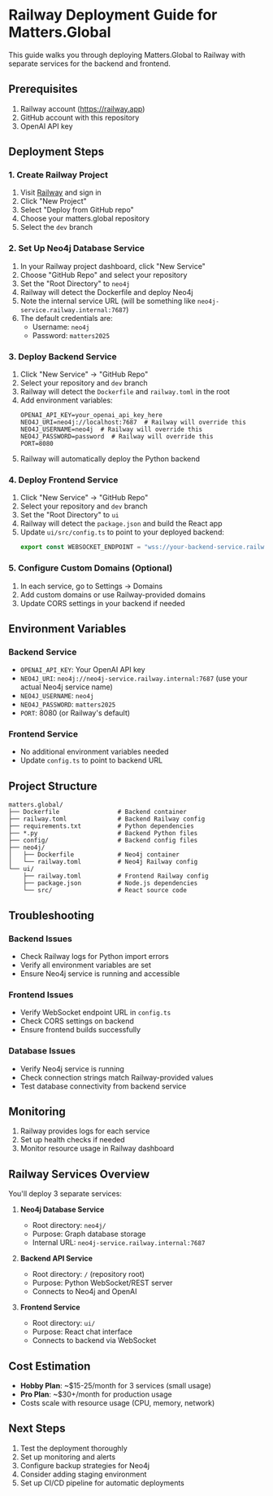 # Railway Deployment Guide for Matters.Global

This guide walks you through deploying Matters.Global to Railway with separate services for the backend and frontend.

## Prerequisites

1. Railway account (https://railway.app)
2. GitHub account with this repository
3. OpenAI API key

## Deployment Steps

### 1. Create Railway Project

1. Visit [Railway](https://railway.app) and sign in
2. Click "New Project"
3. Select "Deploy from GitHub repo"
4. Choose your matters.global repository
5. Select the `dev` branch

### 2. Set Up Neo4j Database Service

1. In your Railway project dashboard, click "New Service"
2. Choose "GitHub Repo" and select your repository
3. Set the "Root Directory" to `neo4j`
4. Railway will detect the Dockerfile and deploy Neo4j
5. Note the internal service URL (will be something like `neo4j-service.railway.internal:7687`)
6. The default credentials are:
   - Username: `neo4j`
   - Password: `matters2025`

### 3. Deploy Backend Service

1. Click "New Service" → "GitHub Repo"
2. Select your repository and `dev` branch
3. Railway will detect the `Dockerfile` and `railway.toml` in the root
4. Add environment variables:
   ```
   OPENAI_API_KEY=your_openai_api_key_here
   NEO4J_URI=neo4j://localhost:7687  # Railway will override this
   NEO4J_USERNAME=neo4j  # Railway will override this  
   NEO4J_PASSWORD=password  # Railway will override this
   PORT=8080
   ```
5. Railway will automatically deploy the Python backend

### 4. Deploy Frontend Service

1. Click "New Service" → "GitHub Repo"
2. Select your repository and `dev` branch
3. Set the "Root Directory" to `ui`
4. Railway will detect the `package.json` and build the React app
5. Update `ui/src/config.ts` to point to your deployed backend:
   ```typescript
   export const WEBSOCKET_ENDPOINT = "wss://your-backend-service.railway.app";
   ```

### 5. Configure Custom Domains (Optional)

1. In each service, go to Settings → Domains
2. Add custom domains or use Railway-provided domains
3. Update CORS settings in your backend if needed

## Environment Variables

### Backend Service
- `OPENAI_API_KEY`: Your OpenAI API key
- `NEO4J_URI`: `neo4j://neo4j-service.railway.internal:7687` (use your actual Neo4j service name)
- `NEO4J_USERNAME`: `neo4j`
- `NEO4J_PASSWORD`: `matters2025`
- `PORT`: 8080 (or Railway's default)

### Frontend Service
- No additional environment variables needed
- Update `config.ts` to point to backend URL

## Project Structure

```
matters.global/
├── Dockerfile                # Backend container
├── railway.toml              # Backend Railway config
├── requirements.txt          # Python dependencies
├── *.py                      # Backend Python files
├── config/                   # Backend config files
├── neo4j/
│   ├── Dockerfile            # Neo4j container
│   └── railway.toml          # Neo4j Railway config
└── ui/
    ├── railway.toml          # Frontend Railway config
    ├── package.json          # Node.js dependencies
    └── src/                  # React source code
```

## Troubleshooting

### Backend Issues
- Check Railway logs for Python import errors
- Verify all environment variables are set
- Ensure Neo4j service is running and accessible

### Frontend Issues
- Verify WebSocket endpoint URL in `config.ts`
- Check CORS settings on backend
- Ensure frontend builds successfully

### Database Issues
- Verify Neo4j service is running
- Check connection strings match Railway-provided values
- Test database connectivity from backend service

## Monitoring

1. Railway provides logs for each service
2. Set up health checks if needed
3. Monitor resource usage in Railway dashboard

## Railway Services Overview

You'll deploy 3 separate services:

1. **Neo4j Database Service**
   - Root directory: `neo4j/`
   - Purpose: Graph database storage
   - Internal URL: `neo4j-service.railway.internal:7687`

2. **Backend API Service** 
   - Root directory: `/` (repository root)
   - Purpose: Python WebSocket/REST server
   - Connects to Neo4j and OpenAI

3. **Frontend Service**
   - Root directory: `ui/`
   - Purpose: React chat interface
   - Connects to backend via WebSocket

## Cost Estimation

- **Hobby Plan**: ~$15-25/month for 3 services (small usage)
- **Pro Plan**: ~$30+/month for production usage
- Costs scale with resource usage (CPU, memory, network)

## Next Steps

1. Test the deployment thoroughly
2. Set up monitoring and alerts
3. Configure backup strategies for Neo4j
4. Consider adding staging environment
5. Set up CI/CD pipeline for automatic deployments